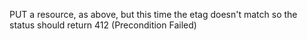 PUT a resource, as above, but this time the etag doesn't match so the status should return 412 (Precondition Failed)

<handler/>

<request/>

<response/>
